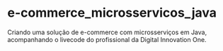 # e-commerce_microsservicos_java
Criando uma solução de e-commerce com microsserviços em Java, acompanhando o livecode do profissional da Digital Innovation One. 
